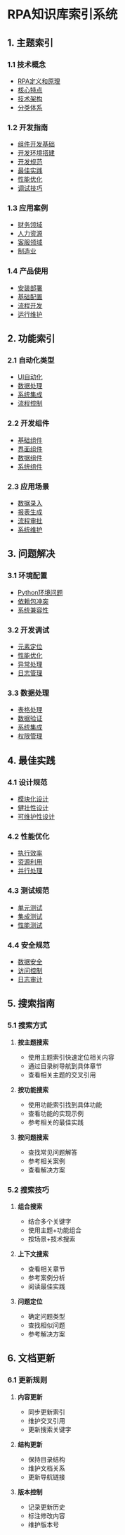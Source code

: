 # RPA知识库索引系统

## 1. 主题索引

### 1.1 技术概念
- [RPA定义和原理](./RPA基础知识.md#11-rpa定义)
- [核心特点](./RPA基础知识.md#12-核心特点)
- [技术架构](./RPA基础知识.md#13-技术架构)
- [分类体系](./RPA基础知识.md#2-rpa分类体系)

### 1.2 开发指南
- [组件开发基础](./组件开发指南.md#1-组件开发基础)
- [开发环境搭建](./组件开发指南.md#2-开发环境搭建)
- [开发规范](./组件开发指南.md#3-组件开发规范)
- [最佳实践](./RPA开发最佳实践.md#1-流程设计原则)
- [性能优化](./RPA开发最佳实践.md#2-性能优化)
- [调试技巧](./RPA开发最佳实践.md#3-调试技巧)

### 1.3 应用案例
- [财务领域](./RPA案例分析.md#1-财务领域案例)
- [人力资源](./RPA案例分析.md#2-人力资源案例)
- [客服领域](./RPA案例分析.md#3-客服领域案例)
- [制造业](./RPA案例分析.md#4-制造业案例)

### 1.4 产品使用
- [安装部署](./小喔RPA使用指南.md#2-安装部署)
- [基础配置](./小喔RPA使用指南.md#3-基础配置)
- [流程开发](./小喔RPA使用指南.md#4-流程开发)
- [运行维护](./小喔RPA使用指南.md#5-运行维护)

## 2. 功能索引

### 2.1 自动化类型
- [UI自动化](./组件开发指南.md#41-ui自动化组件)
- [数据处理](./组件开发指南.md#42-数据处理组件)
- [系统集成](./RPA基础知识.md#33-系统集成类)
- [流程控制](./小喔RPA使用指南.md#42-组件使用)

### 2.2 开发组件
- [基础组件](./组件开发指南.md#12-组件分类)
- [界面组件](./组件开发指南.md#12-组件分类)
- [数据组件](./组件开发指南.md#12-组件分类)
- [系统组件](./组件开发指南.md#12-组件分类)

### 2.3 应用场景
- [数据录入](./RPA基础知识.md#31-数据处理类)
- [报表生成](./RPA案例分析.md#12-财务报表自动化)
- [流程审批](./RPA基础知识.md#32-流程自动化类)
- [系统维护](./小喔RPA使用指南.md#52-系统维护)

## 3. 问题解决

### 3.1 环境配置
- [Python环境问题](./常见问题解答.md#11-环境配置)
- [依赖包冲突](./常见问题解答.md#11-环境配置)
- [系统兼容性](./常见问题解答.md#12-系统兼容)

### 3.2 开发调试
- [元素定位](./常见问题解答.md#21-元素定位)
- [性能优化](./常见问题解答.md#22-性能问题)
- [异常处理](./常见问题解答.md#31-异常处理)
- [日志管理](./常见问题解答.md#32-日志管理)

### 3.3 数据处理
- [表格处理](./常见问题解答.md#41-数据提取)
- [数据验证](./常见问题解答.md#42-数据验证)
- [系统集成](./常见问题解答.md#51-接口对接)
- [权限管理](./常见问题解答.md#52-权限管理)

## 4. 最佳实践

### 4.1 设计规范
- [模块化设计](./RPA开发最佳实践.md#11-模块化设计)
- [健壮性设计](./RPA开发最佳实践.md#12-健壮性设计)
- [可维护性设计](./RPA开发最佳实践.md#13-可维护性设计)

### 4.2 性能优化
- [执行效率](./RPA开发最佳实践.md#21-执行效率)
- [资源利用](./RPA开发最佳实践.md#22-资源利用)
- [并行处理](./RPA开发最佳实践.md#21-执行效率)

### 4.3 测试规范
- [单元测试](./RPA开发最佳实践.md#41-单元测试)
- [集成测试](./RPA开发最佳实践.md#42-集成测试)
- [性能测试](./RPA开发最佳实践.md#21-执行效率)

### 4.4 安全规范
- [数据安全](./RPA开发最佳实践.md#61-数据安全)
- [访问控制](./RPA开发最佳实践.md#62-访问控制)
- [日志审计](./RPA开发最佳实践.md#31-日志记录)

## 5. 搜索指南

### 5.1 搜索方式
1. **按主题搜索**
   - 使用主题索引快速定位相关内容
   - 通过目录树导航到具体章节
   - 查看相关主题的交叉引用

2. **按功能搜索**
   - 使用功能索引找到具体功能
   - 查看功能的实现示例
   - 参考相关的最佳实践

3. **按问题搜索**
   - 查找常见问题解答
   - 参考相关案例
   - 查看解决方案

### 5.2 搜索技巧
1. **组合搜索**
   - 结合多个关键字
   - 使用主题+功能组合
   - 按场景+技术搜索

2. **上下文搜索**
   - 查看相关章节
   - 参考案例分析
   - 阅读最佳实践

3. **问题定位**
   - 确定问题类型
   - 查找相似问题
   - 参考解决方案

## 6. 文档更新

### 6.1 更新规则
1. **内容更新**
   - 同步更新索引
   - 维护交叉引用
   - 更新搜索关键字

2. **结构更新**
   - 保持目录结构
   - 维护文档关系
   - 更新导航链接

3. **版本控制**
   - 记录更新历史
   - 标注修改内容
   - 维护版本号 